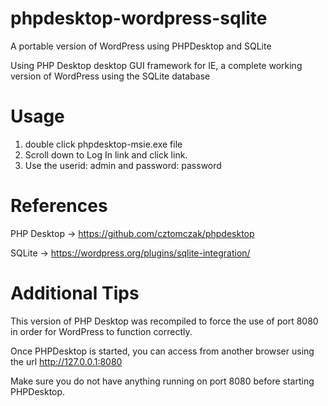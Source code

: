 # phpdesktop-wordpress-sqlite
A portable version of WordPress using PHPDesktop and SQLite

Using PHP Desktop desktop GUI framework for IE, a complete working version of WordPress using the SQLite database

# Usage

1. double click phpdesktop-msie.exe file
2. Scroll down to Log In link and click link.
3. Use the userid: admin and password: password

# References

PHP Desktop -> https://github.com/cztomczak/phpdesktop

SQLite -> https://wordpress.org/plugins/sqlite-integration/

# Additional Tips

This version of PHP Desktop was recompiled to force the use of port 8080 in order for WordPress to function correctly.

Once PHPDesktop is started, you can access from another browser using the url http://127.0.0.1:8080

Make sure you do not have anything running on port 8080 before starting PHPDesktop.
